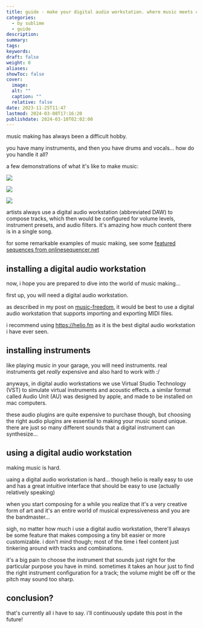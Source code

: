 ```yaml
---
title: guide - make your digital audio workstation. where music meets creativity.
categories:
  - by sublime
  - guide
description: 
summary: 
tags: 
keywords: 
draft: false
weight: 0
aliases: 
showToc: false
cover:
  image: 
  alt: ""
  caption: ""
  relative: false
date: 2023-11-25T11:47
lastmod: 2024-03-08T17:16:20
publishdate: 2024-03-10T02:02:00
---
```

music making has always been a difficult hobby.

you have many instruments, and then you have drums and vocals... how do you handle it all?

a few demonstrations of what it's like to make music:

![](https://helio.fm/images/screencap1v35.png)

![](https://helio.fm/images/screencap2v35.png)

![](https://helio.fm/images/screencap3v35.png)

artists always use a digital audio workstation (abbreviated DAW) to compose tracks, which then would be configured for volume levels, instrument presets, and audio filters. it's amazing how much content there is in a single song.

for some remarkable examples of music making, see some [featured sequences from onlinesequencer.net](https://onlinesequencer.net/members/9000)

## installing a digital audio workstation

now, i hope you are prepared to dive into the world of music making...

first up, you will need a digital audio workstation.

as described in my post on [music-freedom](https://lastgenerationz.github.io/posts/music-freedom), it would be best to use a digital audio workstation that supports importing and exporting MIDI files.

i recommend using <https://helio.fm> as it is the best digital audio workstation i have ever seen.



## installing instruments

like playing music in your garage, you will need instruments. real instruments get *really* expensive and also hard to work with :/

anyways, in digital audio workstations we use Virtual Studio Technology (VST) to simulate virtual instruments and acoustic effects. a similar format called Audio Unit (AU) was designed by apple, and made to be installed on mac computers.

these audio plugins are quite expensive to purchase though, but choosing the right audio plugins are essential to making your music sound unique. there are just so many different sounds that a digital instrument can synthesize...

## using a digital audio workstation

making music is hard.

uaing a digital audio workstation is hard... though helio is really easy to use and has a great intuitive interface that should be easy to use
(actually relatively speaking)

when you start composing for a while you realize that it's a very creative form of art and it's an entire world of musical expressiveness and you are the bandmaster...

sigh, no matter how much i use a digital audio workstation, there'll always be some feature that makes composing a tiny bit easier or more customizable.
i don't mind though; most of the time i feel content just tinkering around with tracks and combinations.

it's a big pain to choose the instrument that sounds just right for the particular purpose you have in mind.
sometimes it takes an hour just to find the right instrument configuration for a track; the volume might be off or the pitch may sound too sharp.

## conclusion?

that's currently all i have to say.
i'll continuously update this post in the future!